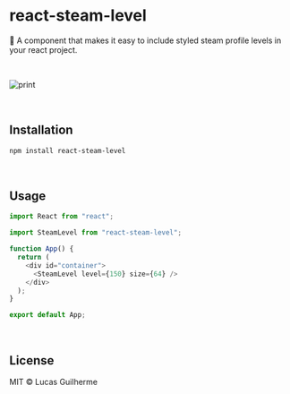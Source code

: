 # react-steam-level

🚀 A component that makes it easy to include styled steam profile levels in your react project.

</br>

![print](https://user-images.githubusercontent.com/29242243/211096430-82c1e435-980c-4e5e-bfb7-9d6f1aad0bb3.png)


</br>

## Installation

```bash
npm install react-steam-level
```

</br>

## Usage
```js
import React from "react";

import SteamLevel from "react-steam-level";

function App() {
  return (
    <div id="container">
      <SteamLevel level={150} size={64} />
    </div>
  );
}

export default App;
```

</br>

## License

MIT © Lucas Guilherme
